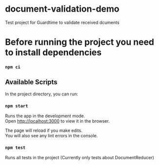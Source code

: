 # document-validation-demo
Test project for Guardtime to validate received dcuments

# Before running the project you need to install dependencies

### `npm ci`

## Available Scripts

In the project directory, you can run:

### `npm start`

Runs the app in the development mode.\
Open [http://localhost:3000](http://localhost:3000) to view it in the browser.

The page will reload if you make edits.\
You will also see any lint errors in the console.

### `npm test`

Runs all tests in the project (Currently only tests about DocumentReducer)
